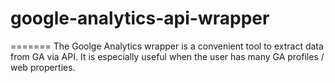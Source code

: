 # google-analytics-api-wrapper
=======
The Goolge Analytics wrapper is a convenient tool to extract data from GA via API. It is especially useful when the user has many GA profiles / web properties.
